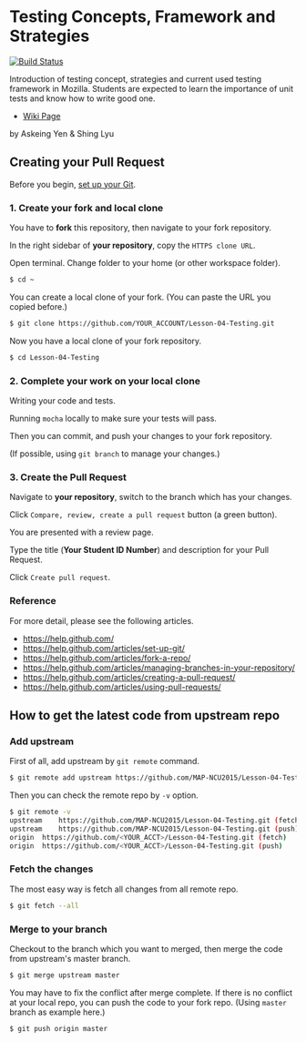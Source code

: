 # Testing Concepts, Framework and Strategies

[![Build Status](https://travis-ci.org/MAP-NCU2015/Lesson-04-Testing.svg)](https://travis-ci.org/MAP-NCU2015/Lesson-04-Testing)

Introduction of testing concept, strategies and current used testing framework in Mozilla. Students are expected to learn the importance of unit tests and know how to write good one.

- [Wiki Page](https://wiki.mozilla.org/Firefox_OS/AcademyNCU2015)

by Askeing Yen & Shing Lyu


## Creating your Pull Request

Before you begin, [set up your Git](https://help.github.com/articles/set-up-git/).

### 1. Create your fork and local clone

You have to **fork** this repository, then navigate to your fork repository.

In the right sidebar of **your repository**, copy the `HTTPS clone URL`.

Open terminal. Change folder to your home (or other workspace folder).
```bash
$ cd ~
```

You can create a local clone of your fork. (You can paste the URL you copied before.)
```bash
$ git clone https://github.com/YOUR_ACCOUNT/Lesson-04-Testing.git
```

Now you have a local clone of your fork repository.
```bash
$ cd Lesson-04-Testing
```

### 2. Complete your work on your local clone

Writing your code and tests.

Running `mocha` locally to make sure your tests will pass.

Then you can commit, and push your changes to your fork repository.

(If possible, using `git branch` to manage your changes.)

### 3. Create the Pull Request

Navigate to **your repository**, switch to the branch which has your changes.

Click `Compare, review, create a pull request` button (a green button).

You are presented with a review page.

Type the title (**Your Student ID Number**) and description for your Pull Request.

Click `Create pull request`.

### Reference

For more detail, please see the following articles.

* https://help.github.com/
* https://help.github.com/articles/set-up-git/
* https://help.github.com/articles/fork-a-repo/
* https://help.github.com/articles/managing-branches-in-your-repository/
* https://help.github.com/articles/creating-a-pull-request/
* https://help.github.com/articles/using-pull-requests/


## How to get the latest code from upstream repo

### Add upstream

First of all, add upstream by `git remote` command.

```bash
$ git remote add upstream https://github.com/MAP-NCU2015/Lesson-04-Testing.git
```

Then you can check the remote repo by `-v` option.

```bash
$ git remote -v
upstream	https://github.com/MAP-NCU2015/Lesson-04-Testing.git (fetch)
upstream	https://github.com/MAP-NCU2015/Lesson-04-Testing.git (push)
origin	https://github.com/<YOUR_ACCT>/Lesson-04-Testing.git (fetch)
origin	https://github.com/<YOUR_ACCT>/Lesson-04-Testing.git (push)
```

### Fetch the changes

The most easy way is fetch all changes from all remote repo.

```bash
$ git fetch --all
```

### Merge to your branch

Checkout to the branch which you want to merged, then merge the code from upstream's master branch.

```bash
$ git merge upstream master
```

You may have to fix the conflict after merge complete.
If there is no conflict at your local repo, you can push the code to your fork repo. (Using `master` branch as example here.)

```bash
$ git push origin master
```
